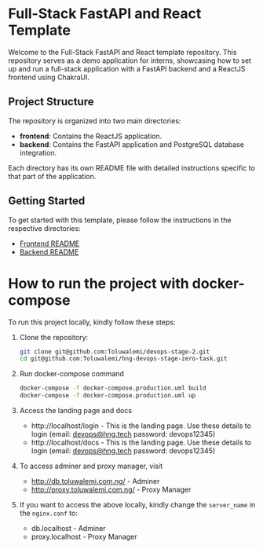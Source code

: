 # Full-Stack FastAPI and React Template

Welcome to the Full-Stack FastAPI and React template repository. This repository serves as a demo application for interns, showcasing how to set up and run a full-stack application with a FastAPI backend and a ReactJS frontend using ChakraUI.

## Project Structure

The repository is organized into two main directories:

- **frontend**: Contains the ReactJS application.
- **backend**: Contains the FastAPI application and PostgreSQL database integration.

Each directory has its own README file with detailed instructions specific to that part of the application.

## Getting Started

To get started with this template, please follow the instructions in the respective directories:

- [Frontend README](./frontend/README.md)
- [Backend README](./backend/README.md)

# How to run the project with docker-compose

To run this project locally, kindly follow these steps:

1. Clone the repository:
   ```bash
   git clone git@github.com:Toluwalemi/devops-stage-2.git
   cd git@github.com:Toluwalemi/hng-devops-stage-zero-task.git

2. Run docker-compose command
    ```bash
   docker-compose -f docker-compose.production.uml build
   docker-compose -f docker-compose.production.uml up

3. Access the landing page and docs
    - http://localhost/login - This is the landing page. Use these details to login (email: devops@hng.tech password: devops12345)
    - http://localhost/docs - This is the landing page. Use these details to login (email: devops@hng.tech password: devops12345)

4. To access adminer and proxy manager, visit
    - http://db.toluwalemi.com.ng/ - Adminer 
    - http://proxy.toluwalemi.com.ng/ - Proxy Manager

5. If you want to access the above locally, kindly change the `server_name` in the `nginx.conf` to:
   - db.localhost - Adminer
   - proxy.localhost - Proxy Manager
